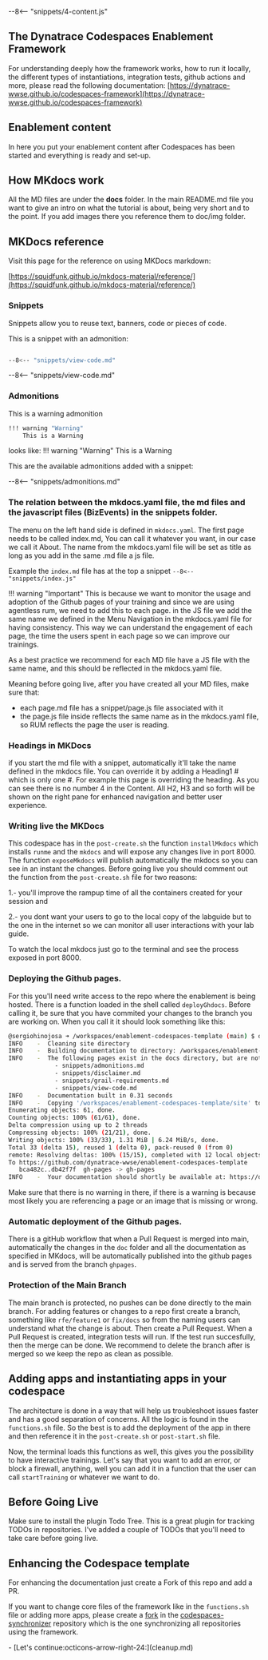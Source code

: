 --8<-- "snippets/4-content.js"

## The Dynatrace Codespaces Enablement Framework
For understanding deeply how the framework works, how to run it locally, the different types of instantiations, integration tests, github actions and more, please read the following documentation: 
[https://dynatrace-wwse.github.io/codespaces-framework](https://dynatrace-wwse.github.io/codespaces-framework)


## Enablement content

In here you put your enablement content after Codespaces has been started and everything is ready and set-up.


## How MKdocs work

All the MD files are under the **docs** folder. In the main README.md file you want to give an intro on what the tutorial is about, being very short and to the point. If you add images there you reference them to doc/img folder.


## MKDocs reference

Visit this page for the reference on using MKDocs markdown:

[https://squidfunk.github.io/mkdocs-material/reference/](https://squidfunk.github.io/mkdocs-material/reference/)


### Snippets

Snippets allow you to reuse text, banners, code or pieces of code.

This is a snippet with an admonition:

```bash

--8<-- "snippets/view-code.md"

```

--8<-- "snippets/view-code.md"

### Admonitions

This is a warning admonition
```bash
!!! warning "Warning"
    This is a Warning 
```
looks like:
!!! warning "Warning"
    This is a Warning 

This are the available admonitions added with a snippet:

--8<-- "snippets/admonitions.md"

### The relation between the mkdocs.yaml file, the md files and the javascript files (BizEvents) in the snippets folder.
The menu on the left hand side is defined in `mkdocs.yaml`. The first page needs to be called index.md, You can call it whatever you want, in our case we call it About. The name from the mkdocs.yaml file will be set as title as long as you add in the same .md file a js file.

Example the ```index.md``` file has at the top a snippet ```--8<-- "snippets/index.js"```

!!! warning "Important"
    This is because we want to monitor the usage and adoption of the Github pages of your training and since we are using agentless rum, we need to add this to each page. in the JS file we add the same name we defined in the Menu Navigation in the mkdocs.yaml file for having consistency. This way we can understand the engagement of each page, the time the users spent in each page so we can improve our trainings.

As a best practice we recommend for each MD file have a JS file with the same name, and this should be reflected in the mkdocs.yaml file. 

Meaning before going live, after you have created all your MD files, make sure that:
- each page.md file has a snippet/page.js file associated with it
- the page.js file inside reflects the same name as in the mkdocs.yaml file, so RUM reflects the page the user is reading.

### Headings in MKDocs
if you start the md file with a snippet, automatically it'll take the name defined in the mkdocs file. You can override it by adding a Heading1 # which is only one #. For example this page is overriding the heading. As you can see there is no number 4 in the Content. All H2, H3 and so forth will be shown on the right pane for enhanced navigation and better user experience.


### Writing live the MKDocs
This codespace has in the `post-create.sh` the function `installMkdocs` which installs `runme` and the `mkdocs` and will expose any changes live in port 8000. The function `exposeMkdocs` will publish automatically the mkdocs so you can see in an instant the changes. 
Before going live you should comment out the function from the `post-create.sh` file for two reasons:

1.- you'll improve the rampup time of all the containers created for your session and 

2.- you dont want your users to go to the local copy of the labguide but to the one in the internet so we can monitor all user interactions with your lab guide. 

To watch the local mkdocs just go to the terminal and see the process exposed in port 8000.


### Deploying the Github pages.
For this you'll need write access to the repo where the enablement is being hosted. There is a function loaded in the shell called `deployGhdocs`. Before calling it, be sure that you have commited your changes to the branch you are working on.
When you call it it should look something like this:

```bash
@sergiohinojosa ➜ /workspaces/enablement-codespaces-template (main) $ deployGhdocs 
INFO    -  Cleaning site directory
INFO    -  Building documentation to directory: /workspaces/enablement-codespaces-template/site
INFO    -  The following pages exist in the docs directory, but are not included in the "nav" configuration:
             - snippets/admonitions.md
             - snippets/disclaimer.md
             - snippets/grail-requirements.md
             - snippets/view-code.md
INFO    -  Documentation built in 0.31 seconds
INFO    -  Copying '/workspaces/enablement-codespaces-template/site' to 'gh-pages' branch and pushing to GitHub.
Enumerating objects: 61, done.
Counting objects: 100% (61/61), done.
Delta compression using up to 2 threads
Compressing objects: 100% (21/21), done.
Writing objects: 100% (33/33), 1.31 MiB | 6.24 MiB/s, done.
Total 33 (delta 15), reused 1 (delta 0), pack-reused 0 (from 0)
remote: Resolving deltas: 100% (15/15), completed with 12 local objects.
To https://github.com/dynatrace-wwse/enablement-codespaces-template
   bca482c..db42f7f  gh-pages -> gh-pages
INFO    -  Your documentation should shortly be available at: https://dynatrace-wwse.github.io/enablement-codespaces-template/

```

Make sure that there is no warning in there, if there is a warning is because most likely you are referencing a page or an image that is missing or wrong.

### Automatic deployment of the Github pages.
There is a gitHub workflow that when a Pull Request is merged into main, automatically the changes in the `doc` folder and all the documentation as specified in MKdocs, will be automatically published into the github pages and is served from the branch `ghpages`.

### Protection of the Main Branch
The main branch is protected, no pushes can be done directly to the main branch. For adding features or changes to a repo first create a branch, something like `rfe/feature1` or `fix/docs` so from the naming users can understand what the change is about. Then create a Pull Request. When a Pull Request is created, integration tests will run. If the test run succesfully, then the merge can be done. We recommend to delete the branch after is merged so we keep the repo as clean as possible. 

## Adding apps and instantiating apps in your codespace
The architecture is done in a way that will help us troubleshoot issues faster and has a good separation of concerns. All the logic is found in the `functions.sh` file. So the best is to add the deployment of the app in there and then reference it in the `post-create.sh` or `post-start.sh` file. 

Now, the terminal loads this functions as well, this gives you the possibility to have interactive trainings. Let's say that you want to add an error, or block a firewall, anything, well you can add it in a function that the user can call `startTraining` or whatever we want to do. 


## Before Going Live
Make sure to install the plugin Todo Tree. This is a great plugin for tracking TODOs in repositories. I've added a couple of TODOs that you'll need to take care before going live. 


## Enhancing the Codespace template
For enhancing the documentation just create a Fork of this repo and add a PR.

If you want to change core files of the framework like in the `functions.sh` file or adding more apps, please create a [fork](https://github.com/dynatrace-wwse/codespaces-synchronizer/fork) in the [codespaces-synchronizer](https://github.com/dynatrace-wwse/codespaces-synchronizer/fork) repository which is the one synchronizing all repositories using the framework.


<div class="grid cards" markdown>
- [Let's continue:octicons-arrow-right-24:](cleanup.md)
</div>
